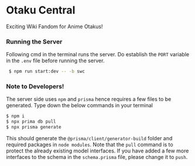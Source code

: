 # Otaku Central
Exciting Wiki Fandom for Anime Otakus!

### Running the Server
Following cmd in the terminal runs the server. Do establish the ```PORT``` variable in the ```.env``` file before 
running the server.
```bash
 $ npm run start:dev -- -b swc
```

### Note to Developers!  
The server side uses ```npm``` and ```prisma``` hence requires a few files to be generated. Type down the below commands
in your terminal  
```bash
$ npm i
$ npx prima db pull
$ npx prisma generate
```
This should generate the ```@prisma/client/generator-build``` folder and required packages in ```node modules```. Note
that the ```pull``` command is to protect the already existing model interfaces. If you have added a few more interfaces
to the schema in the ```schema.prisma``` file, please change it to ```push```.
